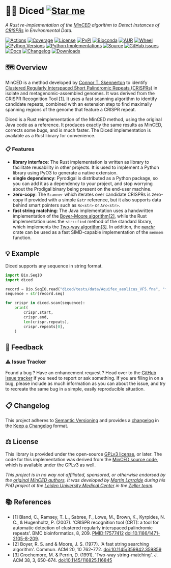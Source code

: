 # 🔪🧅 Diced [![Star me](https://img.shields.io/github/stars/althonos/mincer?style=social&label=Star&maxAge=3600)](https://github.com/althonos/diced/stargazers)

*A Rust re-implementation of the [MinCED](https://github.com/ctSkennerton/minced) algorithm to Detect Instances of [CRISPRs](https://en.wikipedia.org/wiki/CRISPR) in Environmental Data.*

[![Actions](https://img.shields.io/github/actions/workflow/status/althonos/diced/test.yml?branch=main&logo=github&style=flat-square&maxAge=300)](https://github.com/althonos/diced/actions)
[![Coverage](https://img.shields.io/codecov/c/gh/althonos/diced?style=flat-square&maxAge=3600&logo=codecov)](https://codecov.io/gh/althonos/diced/)
[![License](https://img.shields.io/badge/license-GPLv3-blue.svg?style=flat-square&maxAge=2678400)](https://choosealicense.com/licenses/gpl-3.0/)
[![PyPI](https://img.shields.io/pypi/v/diced.svg?style=flat-square&maxAge=3600&logo=PyPI)](https://pypi.org/project/diced)
[![Bioconda](https://img.shields.io/conda/vn/bioconda/diced?style=flat-square&maxAge=3600&logo=anaconda)](https://anaconda.org/bioconda/diced)
[![AUR](https://img.shields.io/aur/version/python-diced?logo=archlinux&style=flat-square&maxAge=3600)](https://aur.archlinux.org/packages/python-diced)
[![Wheel](https://img.shields.io/pypi/wheel/diced.svg?style=flat-square&maxAge=3600)](https://pypi.org/project/diced/#files)
[![Python Versions](https://img.shields.io/pypi/pyversions/diced.svg?style=flat-square&maxAge=600&logo=python)](https://pypi.org/project/diced/#files)
[![Python Implementations](https://img.shields.io/pypi/implementation/diced.svg?style=flat-square&maxAge=600&label=impl)](https://pypi.org/project/diced/#files)
[![Source](https://img.shields.io/badge/source-GitHub-303030.svg?maxAge=2678400&style=flat-square)](https://github.com/althonos/diced/)
[![GitHub issues](https://img.shields.io/github/issues/althonos/diced.svg?style=flat-square&maxAge=600)](https://github.com/althonos/diced/issues)
[![Docs](https://img.shields.io/readthedocs/diced/latest?style=flat-square&maxAge=600)](https://diced.readthedocs.io)
[![Changelog](https://img.shields.io/badge/keep%20a-changelog-8A0707.svg?maxAge=2678400&style=flat-square)](https://github.com/althonos/diced/blob/main/CHANGELOG.md)
[![Downloads](https://img.shields.io/pypi/dm/diced?style=flat-square&color=303f9f&maxAge=86400&label=downloads)](https://pepy.tech/project/diced)

## 🗺️ Overview

MinCED is a method developed by [Connor T. Skennerton](https://github.com/ctSkennerton) 
to identify [Clustered Regularly Interspaced Short Palindromic Repeats (CRISPRs)](https://en.wikipedia.org/wiki/CRISPR) 
in isolate and metagenomic-assembled genomes. It was derived from the CRISPR 
Recognition Tool [\[1\]](#ref1). It uses a fast scanning algorithm to identify
candidate repeats, combined with an extension step to find maximally spanning
regions of the genome that feature a CRISPR repeat.

Diced is a Rust reimplementation of the MinCED method, using the original
Java code as a reference. It produces exactly the same results as MinCED,
corrects some bugs, and is much faster. The Diced implementation is available 
as a Rust library for convenience.

### 📋 Features

- **library interface**: The Rust implementation is written as library to facilitate 
  reusability in other projects. It is used to implement a Python library using
  PyO3 to generate a native extension.
- **single dependency**: Pyrodigal is distributed as a Python package, so you
  can add it as a dependency to your project, and stop worrying about the
  Prodigal binary being present on the end-user machine.
- **zero-copy**: The `Scanner` which iterates over candidate CRISPRs is zero-copy if 
  provided with a simple `&str` reference, but it also supports data behind smart 
  pointers such as `Rc<str>` or `Arc<str>`.
- **fast string matching**: The Java implementation uses a handwritten implementation 
  of the [Boyer-Moore algorithm](https://en.wikipedia.org/wiki/Boyer%E2%80%93Moore_string-search_algorithm)[\[2\]](#ref2), while the Rust 
  implementation uses the `str::find` method of the standard library, which 
  implements the [Two-way algorithm](https://en.wikipedia.org/wiki/Two-way_string-matching_algorithm)[\[3\]](#ref3). In addition, the [`memchr`](https://crates.io/crates/memchr) crate can be used as a fast SIMD-capable 
  implementation of the `memmem` function.

## 💡 Example

Diced supports any sequence in string format.

```python
import Bio.SeqIO
import diced

record = Bio.SeqIO.read("diced/tests/data/Aquifex_aeolicus_VF5.fna", "fasta")
sequence = str(record.seq)

for crispr in diced.scan(sequence):
    print(
        crispr.start,
        crispr.end,
        len(crispr.repeats),
        crispr.repeats[0],
    )
```

## 💭 Feedback

### ⚠️ Issue Tracker

Found a bug ? Have an enhancement request ? Head over to the [GitHub issue
tracker](https://github.com/althonos/diced/issues) if you need to report
or ask something. If you are filing in on a bug, please include as much
information as you can about the issue, and try to recreate the same bug
in a simple, easily reproducible situation.

<!-- ### 🏗️ Contributing

Contributions are more than welcome! See [`CONTRIBUTING.md`](https://github.com/althonos/diced/blob/master/CONTRIBUTING.md) for more details. -->

## 📋 Changelog

This project adheres to [Semantic Versioning](http://semver.org/spec/v2.0.0.html)
and provides a [changelog](https://github.com/althonos/diced/blob/master/CHANGELOG.md)
in the [Keep a Changelog](http://keepachangelog.com/en/1.0.0/) format.

## ⚖️ License

This library is provided under the open-source
[GPLv3 license](https://choosealicense.com/licenses/gpl-3.0/), or later. 
The code for this implementation was derived from the 
[MinCED source code](https://github.com/ctSkennerton/minced), which is 
available under the GPLv3 as well.

*This project is in no way not affiliated, sponsored, or otherwise endorsed
by the [original MinCED authors](https://github.com/ctSkennerton). It was developed 
by [Martin Larralde](https://github.com/althonos/) during his PhD project at 
the [Leiden University Medical Center](https://www.lumc.nl/en/) in the 
[Zeller team](https://github.com/zellerlab).*

## 📚 References

- <a id="ref1">\[1\]</a> Bland, C., Ramsey, T. L., Sabree, F., Lowe, M., Brown, K., Kyrpides, N. C., & Hugenholtz, P. (2007). 'CRISPR recognition tool (CRT): a tool for automatic detection of clustered regularly interspaced palindromic repeats'. BMC bioinformatics, 8, 209. [PMID:17577412](https://pubmed.ncbi.nlm.nih.gov/17577412/) [doi:10.1186/1471-2105-8-209](https://doi.org/10.1186/1471-2105-8-209).
- <a id="ref2">\[2\]</a> Boyer, R. S. and & Moore, J. S. (1977). 'A fast string searching algorithm'. Commun. ACM 20, 10 762–772. [doi:10.1145/359842.359859](https://doi.org/10.1145/359842.359859)
- <a id="ref3">\[3\]</a> Crochemore, M. & Perrin, D. (1991). 'Two-way string-matching'. J. ACM 38, 3, 650–674. [doi:10.1145/116825.116845](https://doi.org/10.1145/116825.116845)

  


  


